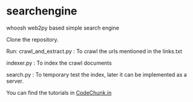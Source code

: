 # searchengine
whoosh web2py based simple search engine

Clone the repository.

Run: 
crawl_and_extract.py : To crawl the urls mentioned in the links.txt

indexer.py           : To index the crawl documents

search.py            : To temporary test the index, later it can be implemented as a server.

You can find the tutorials in [CodeChunk.in](http://www.codechunk.in "Your very own programming site")
